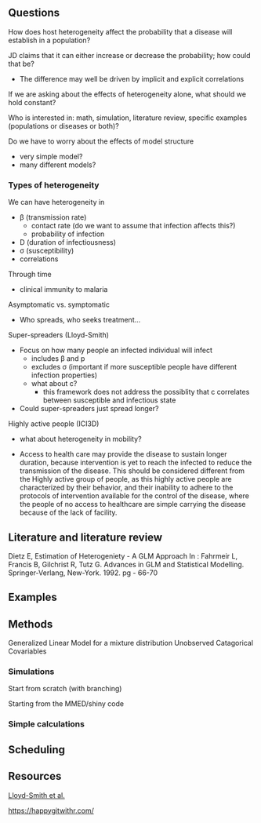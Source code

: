 
## Questions

How does host heterogeneity affect the probability that a disease will establish in a population?

JD claims that it can either increase or decrease the probability; how could that be?
* The difference may well be driven by implicit and explicit correlations

If we are asking about the effects of heterogeneity alone, what should we hold constant?

Who is interested in: math, simulation, literature review, specific examples (populations or diseases or both)?

Do we have to worry about the effects of model structure
* very simple model?
* many different models?

### Types of heterogeneity

We can have heterogeneity in
* β (transmission rate)
	* contact rate (do we want to assume that infection affects this?)
	* probability of infection
* D (duration of infectiousness)
* σ (susceptibility)
* correlations

Through time
* clinical immunity to malaria

Asymptomatic vs. symptomatic
* Who spreads, who seeks treatment…

Super-spreaders (Lloyd-Smith)
* Focus on how many people an infected individual will infect
	* includes β and p
	* excludes σ (important if more susceptible people have different infection properties)
	* what about c?
		* this framework does not address the possiblity that c correlates between susceptible and infectious state
* Could super-spreaders just spread longer?

Highly active people (ICI3D)
* what about heterogeneity in mobility?

* Access to health care may provide the disease to sustain longer duration, because intervention is yet to reach the infected to reduce the transmission of the disease. This should be considered different from the Highly active group of people, as this highly active people are characterized by their behavior, and their inability to adhere to the protocols of intervention available for the control of the disease, where the people of no access to healthcare are simple carrying the disease because of the lack of facility.

## Literature and literature review
Dietz E, Estimation of Heterogeniety - A GLM Approach In : Fahrmeir L, Francis B, Gilchrist R, Tutz G. Advances in GLM and Statistical Modelling. Springer-Verlang, New-York. 1992. pg - 66-70

## Examples 

## Methods
Generalized Linear Model for a mixture distribution
Unobserved Catagorical Covariables

### Simulations

Start from scratch (with branching)

Starting from the MMED/shiny code

### Simple calculations

## Scheduling

## Resources 

[Lloyd-Smith et al.](https://www.nature.com/articles/nature04153)

https://happygitwithr.com/

